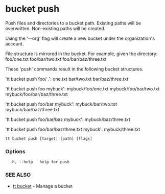 # bucket push

Push files and directories to a bucket path. Existing paths will be overwritten. Non-existing paths will be created.

Using the '--org' flag will create a new bucket under the organization's account.

File structure is mirrored in the bucket. For example, given the directory:
    foo/one.txt
    foo/bar/two.txt
    foo/bar/baz/three.txt

These 'push' commands result in the following bucket structures.

'tt bucket push foo/ .':
    one.txt
    bar/two.txt
    bar/baz/three.txt
		
'tt bucket push foo mybuck':
    mybuck/foo/one.txt
    mybuck/foo/bar/two.txt
    mybuck/foo/bar/baz/three.txt

'tt bucket push foo/bar mybuck':
    mybuck/bar/two.txt
    mybuck/bar/baz/three.txt

'tt bucket push foo/bar/baz mybuck':
    mybuck/baz/three.txt

'tt bucket push foo/bar/baz/three.txt mybuck':
    mybuck/three.txt


```
tt bucket push [target] [path] [flags]
```

### Options

```
  -h, --help   help for push
```

### SEE ALSO

* [tt bucket](tt_bucket.md)	 - Manage a bucket
